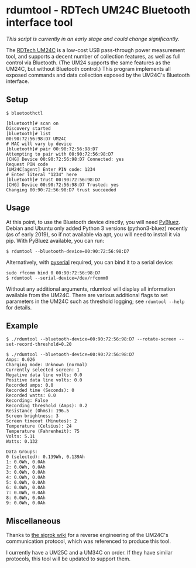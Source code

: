 # rdumtool - RDTech UM24C Bluetooth interface tool

*This script is currently in an early stage and could change significantly.*

The [RDTech UM24C](https://www.aliexpress.com/item/RD-UM24-UM24C-for-APP-USB-2-0-LCD-Display-Voltmeter-ammeter-battery-charge-voltage-current/32845522857.html) is a low-cost USB pass-through power measurement tool, and supports a decent number of collection features, as well as full control via Bluetooth.  (The UM24 supports the same features as the UM24C, but without Bluetooth control.)  This program implements all exposed commands and data collection exposed by the UM24C's Bluetooth interface.

## Setup

```
$ bluetoothctl

[bluetooth]# scan on
Discovery started
[bluetooth]# list
00:90:72:56:98:D7 UM24C
# MAC will vary by device
[bluetooth]# pair 00:90:72:56:98:D7
Attempting to pair with 00:90:72:56:98:D7
[CHG] Device 00:90:72:56:98:D7 Connected: yes
Request PIN code
[UM24C[agent] Enter PIN code: 1234
# Enter literal "1234" here
[bluetooth]# trust 00:90:72:56:98:D7
[CHG] Device 00:90:72:56:98:D7 Trusted: yes
Changing 00:90:72:56:98:D7 trust succeeded
```

## Usage

At this point, to use the Bluetooth device directly, you will need [PyBluez](https://pypi.org/project/PyBluez/).  Debian and Ubuntu only added Python 3 versions (python3-bluez) recently (as of early 2019), so if not available via apt, you will need to install it via pip.  With PyBluez available, you can run:

```
$ rdumtool --bluetooth-device=00:90:72:56:98:D7
```

Alternatively, with [pyserial](https://pypi.org/project/pyserial/) required, you can bind it to a serial device:

```
sudo rfcomm bind 0 00:90:72:56:98:D7
$ rdumtool --serial-device=/dev/rfcomm0
```

Without any additional arguments, rdumtool will display all information available from the UM24C.  There are various additional flags to set parameters in the UM24C such as threshold logging; see ```rdumtool --help``` for details.

## Example

```
$ ./rdumtool --bluetooth-device=00:90:72:56:98:D7 --rotate-screen --set-record-threshold=0.20

$ ./rdumtool --bluetooth-device=00:90:72:56:98:D7
Amps: 0.026
Charging mode: Unknown (normal)
Currently selected screen: 1
Negative data line volts: 0.0
Positive data line volts: 0.0
Recorded amps: 0.0
Recorded time (Seconds): 0
Recorded watts: 0.0
Recording: False
Recording threshold (Amps): 0.2
Resistance (Ohms): 196.5
Screen brightness: 3
Screen timeout (Minutes): 2
Temperature (Celsius): 24
Temperature (Fahrenheit): 75
Volts: 5.11
Watts: 0.132

Data Groups:
0 (selected): 0.139Wh, 0.139Ah
1: 0.0Wh, 0.0Ah
2: 0.0Wh, 0.0Ah
3: 0.0Wh, 0.0Ah
4: 0.0Wh, 0.0Ah
5: 0.0Wh, 0.0Ah
6: 0.0Wh, 0.0Ah
7: 0.0Wh, 0.0Ah
8: 0.0Wh, 0.0Ah
9: 0.0Wh, 0.0Ah
```

## Miscellaneous

Thanks to [the sigrok wiki](https://sigrok.org/wiki/RDTech_UM24C) for a reverse engineering of the UM24C's communication protocol, which was referenced to produce this tool.

I currently have a UM25C and a UM34C on order.  If they have similar protocols, this tool will be updated to support them.
